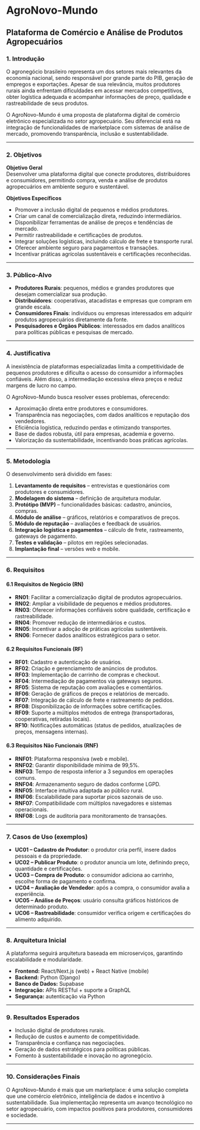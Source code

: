 # AgroNovo-Mundo

## Plataforma de Comércio e Análise de Produtos Agropecuários

### 1. Introdução

O agronegócio brasileiro representa um dos setores mais relevantes da economia nacional, sendo responsável por grande parte do PIB, geração de empregos e exportações. Apesar de sua relevância, muitos produtores rurais ainda enfrentam dificuldades em acessar mercados competitivos, obter logística adequada e acompanhar informações de preço, qualidade e rastreabilidade de seus produtos.

O AgroNovo-Mundo é uma proposta de plataforma digital de comércio eletrônico especializada no setor agropecuário. Seu diferencial está na integração de funcionalidades de marketplace com sistemas de análise de mercado, promovendo transparência, inclusão e sustentabilidade.

---

### 2. Objetivos

**Objetivo Geral**  
Desenvolver uma plataforma digital que conecte produtores, distribuidores e consumidores, permitindo compra, venda e análise de produtos agropecuários em ambiente seguro e sustentável.

**Objetivos Específicos**
- Promover a inclusão digital de pequenos e médios produtores.
- Criar um canal de comercialização direta, reduzindo intermediários.
- Disponibilizar ferramentas de análise de preços e tendências de mercado.
- Permitir rastreabilidade e certificações de produtos.
- Integrar soluções logísticas, incluindo cálculo de frete e transporte rural.
- Oferecer ambiente seguro para pagamentos e transações.
- Incentivar práticas agrícolas sustentáveis e certificações reconhecidas.

---

### 3. Público-Alvo

- **Produtores Rurais**: pequenos, médios e grandes produtores que desejam comercializar sua produção.
- **Distribuidores**: cooperativas, atacadistas e empresas que compram em grande escala.
- **Consumidores Finais**: indivíduos ou empresas interessados em adquirir produtos agropecuários diretamente da fonte.
- **Pesquisadores e Órgãos Públicos**: interessados em dados analíticos para políticas públicas e pesquisas de mercado.

---

### 4. Justificativa

A inexistência de plataformas especializadas limita a competitividade de pequenos produtores e dificulta o acesso do consumidor a informações confiáveis. Além disso, a intermediação excessiva eleva preços e reduz margens de lucro no campo.

O AgroNovo-Mundo busca resolver esses problemas, oferecendo:
- Aproximação direta entre produtores e consumidores.
- Transparência nas negociações, com dados analíticos e reputação dos vendedores.
- Eficiência logística, reduzindo perdas e otimizando transportes.
- Base de dados robusta, útil para empresas, academia e governo.
- Valorização da sustentabilidade, incentivando boas práticas agrícolas.

---

### 5. Metodologia

O desenvolvimento será dividido em fases:
1. **Levantamento de requisitos** – entrevistas e questionários com produtores e consumidores.
2. **Modelagem do sistema** – definição de arquitetura modular.
3. **Protótipo (MVP)** – funcionalidades básicas: cadastro, anúncios, compras.
4. **Módulo de análise** – gráficos, relatórios e comparativos de preços.
5. **Módulo de reputação** – avaliações e feedback de usuários.
6. **Integração logística e pagamentos** – cálculo de frete, rastreamento, gateways de pagamento.
7. **Testes e validação** – pilotos em regiões selecionadas.
8. **Implantação final** – versões web e mobile.

---

### 6. Requisitos

#### 6.1 Requisitos de Negócio (RN)
- **RN01**: Facilitar a comercialização digital de produtos agropecuários.
- **RN02**: Ampliar a visibilidade de pequenos e médios produtores.
- **RN03**: Oferecer informações confiáveis sobre qualidade, certificação e rastreabilidade.
- **RN04**: Promover redução de intermediários e custos.
- **RN05**: Incentivar a adoção de práticas agrícolas sustentáveis.
- **RN06**: Fornecer dados analíticos estratégicos para o setor.

#### 6.2 Requisitos Funcionais (RF)
- **RF01**: Cadastro e autenticação de usuários.
- **RF02**: Criação e gerenciamento de anúncios de produtos.
- **RF03**: Implementação de carrinho de compras e checkout.
- **RF04**: Intermediação de pagamentos via gateways seguros.
- **RF05**: Sistema de reputação com avaliações e comentários.
- **RF06**: Geração de gráficos de preços e relatórios de mercado.
- **RF07**: Integração de cálculo de frete e rastreamento de pedidos.
- **RF08**: Disponibilização de informações sobre certificações.
- **RF09**: Suporte a múltiplos métodos de entrega (transportadoras, cooperativas, retiradas locais).
- **RF10**: Notificações automáticas (status de pedidos, atualizações de preços, mensagens internas).

#### 6.3 Requisitos Não Funcionais (RNF)
- **RNF01**: Plataforma responsiva (web e mobile).
- **RNF02**: Garantir disponibilidade mínima de 99,5%.
- **RNF03**: Tempo de resposta inferior a 3 segundos em operações comuns.
- **RNF04**: Armazenamento seguro de dados conforme LGPD.
- **RNF05**: Interface intuitiva adaptada ao público rural.
- **RNF06**: Escalabilidade para suportar picos sazonais de uso.
- **RNF07**: Compatibilidade com múltiplos navegadores e sistemas operacionais.
- **RNF08**: Logs de auditoria para monitoramento de transações.

---

### 7. Casos de Uso (exemplos)

- **UC01 – Cadastro de Produtor**: o produtor cria perfil, insere dados pessoais e da propriedade.
- **UC02 – Publicar Produto**: o produtor anuncia um lote, definindo preço, quantidade e certificações.
- **UC03 – Compra de Produto**: o consumidor adiciona ao carrinho, escolhe forma de pagamento e confirma.
- **UC04 – Avaliação de Vendedor**: após a compra, o consumidor avalia a experiência.
- **UC05 – Análise de Preços**: usuário consulta gráficos históricos de determinado produto.
- **UC06 – Rastreabilidade**: consumidor verifica origem e certificações do alimento adquirido.

---

### 8. Arquitetura Inicial

A plataforma seguirá arquitetura baseada em microserviços, garantindo escalabilidade e modularidade.

- **Frontend:** React/Next.js (web) + React Native (mobile)
- **Backend:** Python (Django)
- **Banco de Dados:** Supabase
- **Integração:** APIs RESTful + suporte a GraphQL
- **Segurança:** autenticação via Python

---

### 9. Resultados Esperados

- Inclusão digital de produtores rurais.
- Redução de custos e aumento de competitividade.
- Transparência e confiança nas negociações.
- Geração de dados estratégicos para políticas públicas.
- Fomento à sustentabilidade e inovação no agronegócio.

---

### 10. Considerações Finais

O AgroNovo-Mundo é mais que um marketplace: é uma solução completa que une comércio eletrônico, inteligência de dados e incentivo à sustentabilidade. Sua implementação representa um avanço tecnológico no setor agropecuário, com impactos positivos para produtores, consumidores e sociedade.

---
